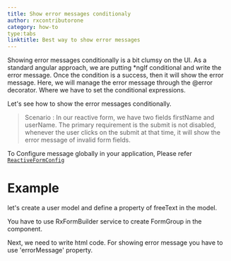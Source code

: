 ```yaml
---
title: Show error messages conditionaly
author: rxcontributorone
category: how-to
type:tabs
linktitle: Best way to show error messages 
---
```

Showing error messages conditionally is a bit clumsy on the UI. As a standard angular approach, we are putting *ngIf conditional and write the error message. Once the condition is a success, then it will show the error message.
Here, we will manage the error message through the @error decorator. Where we have to set the conditional expressions.

Let's see how to show the error messages conditionally.

> Scenario : In our reactive form, we have two fields firstName and userName. The primary requirement is the submit is not disabled, whenever the user clicks on the submit at that time, it will show the error message of invalid form fields.

To Configure message globally in your application, Please refer <a href="/api/reactive-form-config">`ReactiveFormConfig`</a>

# Example
let's create a user model and define a property of freeText in the model.
<div component="app-code" key="error-conditionalMessage-model"></div> 

You have to use RxFormBuilder service to create FormGroup in the component.

<div component="app-code" key="error-conditionalMessage-component"></div> 
Next, we need to write html code. For showing error message you have to use 'errorMessage' property.
<div component="app-code" key="error-conditionalMessage-html"></div> 
<div component="app-example-runner" ref-component="app-disable-add"></div>

